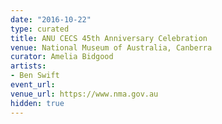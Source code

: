 ```yaml
---
date: "2016-10-22"
type: curated
title: ANU CECS 45th Anniversary Celebration
venue: National Museum of Australia, Canberra
curator: Amelia Bidgood
artists:
- Ben Swift
event_url:
venue_url: https://www.nma.gov.au
hidden: true
---
```

